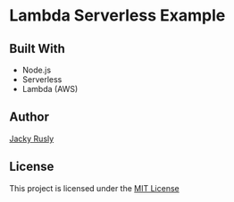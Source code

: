 # Lambda Serverless Example

## Built With
- Node.js
- Serverless
- Lambda (AWS)

## Author
[Jacky Rusly](https://www.jackyrusly.web.id)

## License
This project is licensed under the [MIT License](https://opensource.org/licenses/MIT)